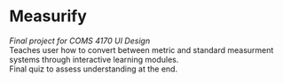 # Measurify
_Final project for COMS 4170 UI Design_ </br>
Teaches user how to convert between metric and standard measurment systems through interactive learning modules. </br>
Final quiz to assess understanding at the end.
